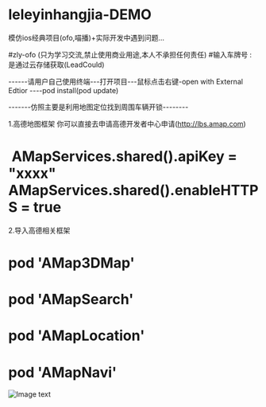 # leleyinhangjia-DEMO
模仿ios经典项目(ofo,喵播)+实际开发中遇到问题...

#zly-ofo (只为学习交流,禁止使用商业用途,本人不承担任何责任)
#输入车牌号 :是通过云存储获取(LeadCould) 

------请用户自己使用终端---打开项目---鼠标点击右键-open with External Edtior ----pod install(pod update)

-------仿照主要是利用地图定位找到周围车辆开锁--------

1.高德地图框架 你可以直接去申请高德开发者中心申请(http://lbs.amap.com)
#  AMapServices.shared().apiKey = "xxxx"  AMapServices.shared().enableHTTPS = true
2.导入高德相关框架
# pod 'AMap3DMap'
# pod 'AMapSearch'
# pod 'AMapLocation'
# pod 'AMapNavi'

![Image text](https://raw.githubusercontent.com/leleyinhangjia/leleyinhangjia-DEMO/master/main.png)
